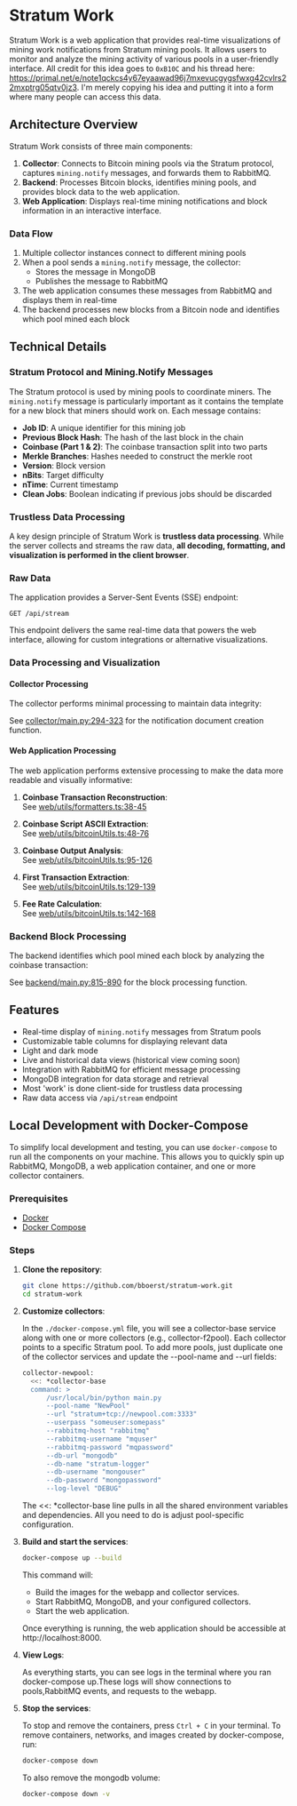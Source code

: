 # Stratum Work

Stratum Work is a web application that provides real-time visualizations of mining work notifications from Stratum mining pools. It allows users to monitor and analyze the mining activity of various pools in a user-friendly interface. All credit for this idea goes to `0xB10C` and his thread here: https://primal.net/e/note1qckcs4y67eyaawad96j7mxevucgygsfwxg42cvlrs22mxptrg05qtv0jz3. I'm merely copying his idea and putting it into a form where many people can access this data.

## Architecture Overview

Stratum Work consists of three main components:

1. **Collector**: Connects to Bitcoin mining pools via the Stratum protocol, captures `mining.notify` messages, and forwards them to RabbitMQ.
2. **Backend**: Processes Bitcoin blocks, identifies mining pools, and provides block data to the web application.
3. **Web Application**: Displays real-time mining notifications and block information in an interactive interface.

### Data Flow

1. Multiple collector instances connect to different mining pools
2. When a pool sends a `mining.notify` message, the collector:
   - Stores the message in MongoDB
   - Publishes the message to RabbitMQ
3. The web application consumes these messages from RabbitMQ and displays them in real-time
4. The backend processes new blocks from a Bitcoin node and identifies which pool mined each block

## Technical Details

### Stratum Protocol and Mining.Notify Messages

The Stratum protocol is used by mining pools to coordinate miners. The `mining.notify` message is particularly important as it contains the template for a new block that miners should work on. Each message contains:

- **Job ID**: A unique identifier for this mining job
- **Previous Block Hash**: The hash of the last block in the chain
- **Coinbase (Part 1 & 2)**: The coinbase transaction split into two parts
- **Merkle Branches**: Hashes needed to construct the merkle root
- **Version**: Block version
- **nBits**: Target difficulty
- **nTime**: Current timestamp
- **Clean Jobs**: Boolean indicating if previous jobs should be discarded

### Trustless Data Processing

A key design principle of Stratum Work is **trustless data processing**. While the server collects and streams the raw data, **all decoding, formatting, and visualization is performed in the client browser**.

### Raw Data

The application provides a Server-Sent Events (SSE) endpoint:

```
GET /api/stream
```

This endpoint delivers the same real-time data that powers the web interface, allowing for custom integrations or alternative visualizations.

### Data Processing and Visualization

#### Collector Processing

The collector performs minimal processing to maintain data integrity:

See [collector/main.py:294-323](collector/main.py#L294-L323) for the notification document creation function.

#### Web Application Processing

The web application performs extensive processing to make the data more readable and visually informative:

1. **Coinbase Transaction Reconstruction**:  
   See [web/utils/formatters.ts:38-45](web/utils/formatters.ts#L41-L48)

2. **Coinbase Script ASCII Extraction**:  
   See [web/utils/bitcoinUtils.ts:48-76](web/utils/bitcoinUtils.ts#L53-L83)

3. **Coinbase Output Analysis**:  
   See [web/utils/bitcoinUtils.ts:95-126](web/utils/bitcoinUtils.ts#L122-L159)

4. **First Transaction Extraction**:  
   See [web/utils/bitcoinUtils.ts:129-139](web/utils/bitcoinUtils.ts#L108-L120)

5. **Fee Rate Calculation**:  
   See [web/utils/bitcoinUtils.ts:142-168](web/utils/bitcoinUtils.ts#L161-L191)

### Backend Block Processing

The backend identifies which pool mined each block by analyzing the coinbase transaction:

See [backend/main.py:815-890](backend/main.py#L814-L913) for the block processing function.

## Features

- Real-time display of `mining.notify` messages from Stratum pools
- Customizable table columns for displaying relevant data
- Light and dark mode
- Live and historical data views (historical view coming soon)
- Integration with RabbitMQ for efficient message processing
- MongoDB integration for data storage and retrieval
- Most 'work' is done client-side for trustless data processing
- Raw data access via `/api/stream` endpoint

## Local Development with Docker-Compose

To simplify local development and testing, you can use `docker-compose` to run all the components on your machine. This allows you to quickly spin up RabbitMQ, MongoDB, a web application container, and one or more collector containers.

### Prerequisites

- [Docker](https://docs.docker.com/get-docker/)
- [Docker Compose](https://docs.docker.com/compose/install/)

### Steps

1. **Clone the repository**:
   ```bash
   git clone https://github.com/bboerst/stratum-work.git
   cd stratum-work
   ```
2. **Customize collectors**:

    In the `./docker-compose.yml` file, you will see a collector-base service along with one or more collectors (e.g., collector-f2pool). Each collector points to a specific Stratum pool. To add more pools, just duplicate one of the collector services and update the --pool-name and --url fields:
   ```bash
   collector-newpool:
     <<: *collector-base
     command: >
         /usr/local/bin/python main.py
         --pool-name "NewPool"
         --url "stratum+tcp://newpool.com:3333"
         --userpass "someuser:somepass"
         --rabbitmq-host "rabbitmq"
         --rabbitmq-username "mquser"
         --rabbitmq-password "mqpassword"
         --db-url "mongodb"
         --db-name "stratum-logger"
         --db-username "mongouser"
         --db-password "mongopassword"
         --log-level "DEBUG"
   ```
   The <<: *collector-base line pulls in all the shared environment variables and dependencies. All you need to do is adjust pool-specific configuration.

3. **Build and start the services**:
   ```bash
   docker-compose up --build
   ```
   This command will:
	- Build the images for the webapp and collector services.
	- Start RabbitMQ, MongoDB, and your configured collectors.
	- Start the web application.

    Once everything is running, the web application should be accessible at http://localhost:8000.

4. **View Logs**:

    As everything starts, you can see logs in the terminal where you ran docker-compose up.These logs will show connections to pools,RabbitMQ events, and requests to the webapp.

5. **Stop the services**:

    To stop and remove the containers, press `Ctrl + C` in your terminal. To remove containers, networks, and images created by docker-compose, run:

    ```bash
    docker-compose down
    ```

    To also remove the mongodb volume:
    ```bash
    docker-compose down -v
    ```